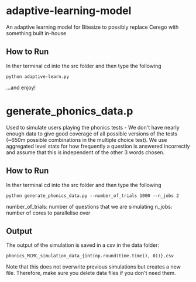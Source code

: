 # adaptive-learning-model
An adaptive learning model for Bitesize to possibly replace Cerego with something built in-house

## How to Run
In ther terminal cd into the src folder and then type the following
```
python adaptive-learn.py
```
...and enjoy!

# generate_phonics_data.p
Used to simulate users playing the phonics tests - We don't have nearly enough data to give good coverage of all possible versions of the tests (~650m possible combinations in the multiple choice test). We use aggregated level stats for how frequently a question is answered incorrectly and assume that this is independent of the other 3 words chosen. 

## How to Run
In ther terminal cd into the src folder and then type the following
```
python generate_phonics_data.py --number_of_trials 1000 --n_jobs 2
```
number_of_trials: number of questions that we are simulating
n_jobs: number of cores to parallelise over

## Output
The output of the simulation is saved in a csv in the data folder: 
```
phonics_MCMC_simulation_data_{int(np.round(time.time(), 0))}.csv 
```
Note that this does not overwrite previous simulations but creates a new file. Therefore, make sure you delete data files if you don't need them.
